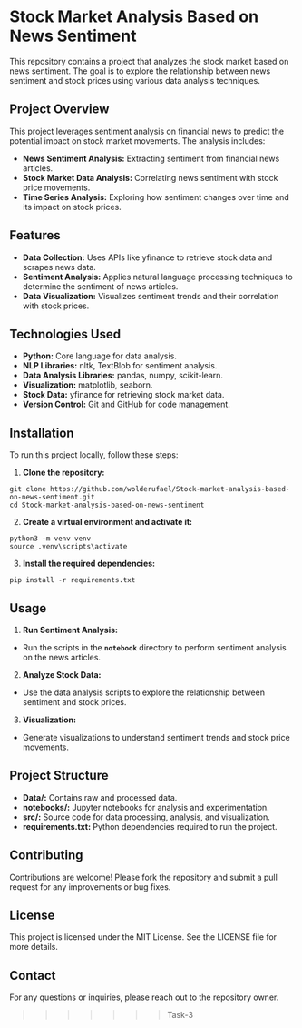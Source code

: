 
# Stock Market Analysis Based on News Sentiment
This repository contains a project that analyzes the stock market based on news sentiment. The goal is to explore the relationship between news sentiment and stock prices using various data analysis techniques.
## Project Overview
This project leverages sentiment analysis on financial news to predict the potential impact on stock market movements. The analysis includes:

* **News Sentiment Analysis:** Extracting sentiment from financial news articles.
* **Stock Market Data Analysis:** Correlating news sentiment with stock price movements.
* **Time Series Analysis:** Exploring how sentiment changes over time and its impact on stock prices.
 
## Features
* **Data Collection:** Uses APIs like yfinance to retrieve stock data and scrapes news data.
* **Sentiment Analysis:** Applies natural language processing techniques to determine the sentiment of news articles.
* **Data Visualization:** Visualizes sentiment trends and their correlation with stock prices.

## Technologies Used
* **Python:** Core language for data analysis.
* **NLP Libraries:** nltk, TextBlob for sentiment analysis.
* **Data Analysis Libraries:** pandas, numpy, scikit-learn.
* **Visualization:** matplotlib, seaborn.
* **Stock Data:** yfinance for retrieving stock market data.
* **Version Control:** Git and GitHub for code management.

## Installation
To run this project locally, follow these steps:

1. **Clone the repository:**
```
git clone https://github.com/wolderufael/Stock-market-analysis-based-on-news-sentiment.git
cd Stock-market-analysis-based-on-news-sentiment
```

2. **Create a virtual environment and activate it:**
```
python3 -m venv venv
source .venv\scripts\activate
```
3. **Install the required dependencies:**
```
pip install -r requirements.txt
```
## Usage
1. **Run Sentiment Analysis:**

* Run the scripts in the **`notebook`** directory to perform sentiment analysis on the news articles.
2. **Analyze Stock Data:**

* Use the data analysis scripts to explore the relationship between sentiment and stock prices.
3. **Visualization:**

* Generate visualizations to understand sentiment trends and stock price movements.
## Project Structure
* **Data/:** Contains raw and processed data.
* **notebooks/:** Jupyter notebooks for analysis and experimentation.
* **src/:** Source code for data processing, analysis, and visualization.
* **requirements.txt:** Python dependencies required to run the project.
## Contributing
Contributions are welcome! Please fork the repository and submit a pull request for any improvements or bug fixes.
## License
This project is licensed under the MIT License. See the LICENSE file for more details.
## Contact
For any questions or inquiries, please reach out to the repository owner.
>>>>>>> Task-3
